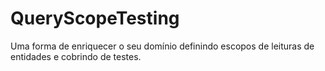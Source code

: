 # QueryScopeTesting
Uma forma de enriquecer o seu domínio definindo escopos de leituras de entidades e cobrindo de testes.
